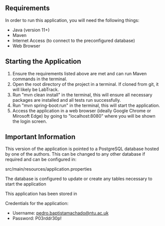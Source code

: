 Requirements
---
In order to run this application, you will need the following things:

* Java (version 11+)
* Maven
* Internet Access (to connect to the preconfigured database)
* Web Browser

Starting the Application
---
1. Ensure the requirements listed above are met and can run Maven commands in the terminal.
2. Open the root directory of the project in a terminal. If cloned from git, it will likely be LabTrack.
3. Run "mvn clean install" in the terminal, this will ensure all necessary packages are installed and all tests run successfully.
4. Run "mvn spring-boot:run" in the terminal, this will start the application.
5. Access the application in a web browser (ideally Google Chrome or Mirosoft Edge) by going to "localhost:8080" where you will be shown the login screen.

Important Information
---
This version of the application is pointed to a PostgreSQL database hosted by one of the authors.
This can be changed to any other database if required and can be configured in:

src/main/resources/application.properties

The database is configured to update or create any tables necessary to start the application

This application has been stored in 

Credentials for the application:
* Username: pedro.baptistamachado@ntu.ac.uk
* Password: P03rddr30p!